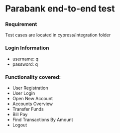 # Parabank end-to-end test
### Requirement
Test cases are located in cypress/integration folder

### Login Information
* username: q
* password: q

### Functionality covered:
* User Registration
* User Login
* Open New Account
* Accounts Overview
* Transfer Funds
* Bill Pay
* Find Transactions By Amount
* Logout
